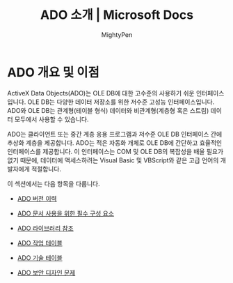 ﻿---
title: ADO 소개 | Microsoft Docs
ms.custom: ''
ms.date: 01/19/2017
ms.reviewer: ''
ms.prod: sql
ms.prod_service: connectivity
ms.technology: connectivity
ms.topic: conceptual
helpviewer_keywords:
- ADO, programming
ms.assetid: c5b3a134-de22-4e9c-9489-9a1cc7a5dcfa
author: MightyPen
ms.author: genemi
manager: craigg
ms.openlocfilehash: 4c56a328d7b3495b57d34f127a2d12947f0ecfd0
ms.sourcegitcommit: 61381ef939415fe019285def9450d7583df1fed0
ms.translationtype: MT
ms.contentlocale: ko-KR
ms.lasthandoff: 10/01/2018
ms.locfileid: "47723841"
---
# <a name="ado-overview-and-benefits"></a>ADO 개요 및 이점
ActiveX Data Objects(ADO)는 OLE DB에 대한 고수준의 사용하기 쉬운 인터페이스입니다. OLE DB는 다양한 데이터 저장소를 위한 저수준 고성능 인터페이스입니다. ADO와 OLE DB는 관계형(테이블 형식) 데이터와 비관계형(계층형 혹은 스트림) 데이터 모두에서 사용할 수 있습니다.

 ADO는 클라이언트 또는 중간 계층 응용 프로그램과 저수준 OLE DB 인터페이스 간에 추상화 계층을 제공합니다. ADO는 적은 자동화 개체로 OLE DB에 간단하고 효율적인 인터페이스를 제공합니다. 이 인터페이스는 COM 및 OLE DB의 복잡성을 배울 필요가 없기 때문에, 데이터에 액세스하려는 Visual Basic 및 VBScript와 같은 고급 언어의 개발자에게 적절합니다.

 이 섹션에서는 다음 항목을 다룹니다.

-   [ADO 버전 이력](../../ado/guide/ado-history.md)

-   [ADO 문서 사용을 위한 필수 구성 요소](../../ado/guide/prerequisites-for-using-the-ado-documentation.md)

-   [ADO 라이브러리 참조](../../ado/guide/referencing-the-ado-libraries.md)

-   [ADO 작업 테이블](../../ado/guide/ado-task-table.md)

-   [ADO 기술 테이블](../../ado/guide/ado-technology-table.md)

-   [ADO 보안 디자인 문제](../../ado/guide/ado-security-design-issues.md)

